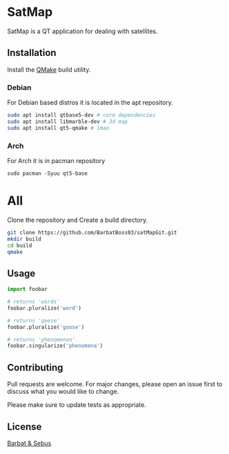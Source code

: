 # SatMap

SatMap is a QT application for dealing with satellites.

## Installation

Install the [QMake](https://doc.qt.io/qt-5/qmake-manual.html) build utility.

### Debian

For Debian based distros it is located in the apt repository.

```bash
sudo apt install qtbase5-dev # core dependencies
sudo apt install libmarble-dev # 3d map
sudo apt install qt5-qmake # lmao
```

### Arch

For Arch it is in pacman repository

```
sudo pacman -Syuu qt5-base
```

# All

Clone the repository and Create a build directory.

```bash
git clone https://github.com/BarbatBoss03/satMapGit.git
mkdir build
cd build
qmake
```

## Usage

```python
import foobar

# returns 'words'
foobar.pluralize('word')

# returns 'geese'
foobar.pluralize('goose')

# returns 'phenomenon'
foobar.singularize('phenomena')
```

## Contributing
Pull requests are welcome. For major changes, please open an issue first to discuss what you would like to change.

Please make sure to update tests as appropriate.

## License
[Barbat & Sebus](https://choosealicense.com/licenses/mit/)